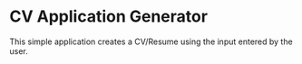 # CV Application Generator

This simple application creates a CV/Resume using the input entered by the user.
